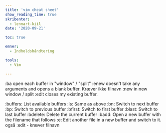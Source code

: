 ```yaml
---
title: 'vim cheat sheet'
show_reading_time: true
skribenter:
  - lennart-kiil
date: '2020-09-21'

toc: true

emner:
  - Indholdshåndtering

tools:
  - Vim

---
```

:ba open each buffer in "window" / "split"
 :enew doesn't take any arguments and opens a blank buffer. Kræver ikke filnavn
:new in new window / split
 :edit closes my existing buffer.

:buffers: List available buffers
:ls: Same as above
:bn: Switch to next buffer
:bp: Switch to previous buffer
:bfirst: Switch to first buffer
:blast: Switch to last buffer
:bdelete: Delete the current buffer
:badd: Open a new buffer with the filename that follows
:e: Edit another file in a new buffer and switch to it. også :edit  - kræver filnavn
